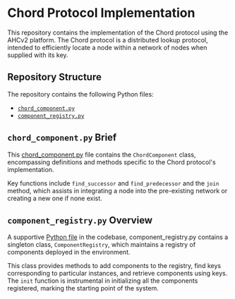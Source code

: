 # Chord Protocol Implementation

This repository contains the implementation of the Chord protocol using the AHCv2 platform. The Chord protocol is a distributed lookup protocol, intended to efficiently locate a node within a network of nodes when supplied with its key.

## Repository Structure

The repository contains the following Python files:

- [`chord_component.py`](./chord_component.py)
- [`component_registry.py`](./component_registry.py)

## `chord_component.py` Brief

This [chord_component.py](./chord_component.py) file contains the `ChordComponent` class, encompassing definitions and methods specific to the Chord protocol's implementation.

Key functions include `find_successor` and `find_predecessor` and the `join` method, which assists in integrating a node into the pre-existing network or creating a new one if none exist.

## `component_registry.py` Overview

A supportive [Python file](./component_registry.py) in the codebase, component_registry.py contains a singleton class, `ComponentRegistry`, which maintains a registry of components deployed in the environment.

This class provides methods to add components to the registry, find keys corresponding to particular instances, and retrieve components using keys. The `init` function is instrumental in initializing all the components registered, marking the starting point of the system.
